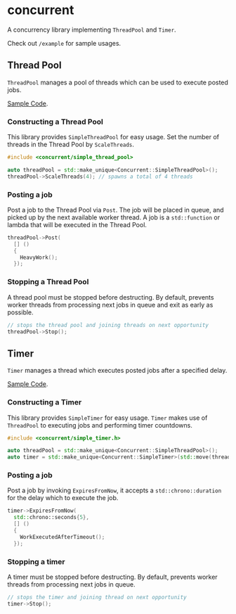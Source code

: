 # concurrent

A concurrency library implementing `ThreadPool` and `Timer`.

Check out `/example` for sample usages.

## Thread Pool

`ThreadPool` manages a pool of threads which can be used to execute posted jobs.

[Sample Code](https://github.com/pkcwong/concurrent/blob/master/example/thread_pool_example.cpp).

### Constructing a Thread Pool

This library provides `SimpleThreadPool` for easy usage. Set the number of threads in the Thread Pool by `ScaleThreads`.

```cpp
#include <concurrent/simple_thread_pool>

auto threadPool = std::make_unique<Concurrent::SimpleThreadPool>();
threadPool->ScaleThreads(4); // spawns a total of 4 threads
```

### Posting a job

Post a job to the Thread Pool via `Post`. The job will be placed in queue, and picked up by the next available worker thread. A job is a `std::function` or lambda that will be executed in the Thread Pool.

```cpp
threadPool->Post(
  [] ()
  {
    HeavyWork();
  });
```

### Stopping a Thread Pool

A thread pool must be stopped before destructing. By default, prevents worker threads from processing next jobs in queue and exit as early as possible.

```cpp
// stops the thread pool and joining threads on next opportunity
threadPool->Stop();
```

## Timer

`Timer` manages a thread which executes posted jobs after a specified delay.

[Sample Code](https://github.com/pkcwong/concurrent/blob/master/example/timer_example.cpp).

### Constructing a Timer

This library provides `SimpleTimer` for easy usage. `Timer` makes use of `ThreadPool` to executing jobs and performing timer countdowns.

```cpp
#include <concurrent/simple_timer.h>

auto threadPool = std::make_unique<Concurrent::SimpleThreadPool>();
auto timer = std::make_unique<Concurrent::SimpleTimer>(std::move(threadPool));
```

### Posting a job

Post a job by invoking `ExpiresFromNow`, it accepts a `std::chrono::duration` for the delay which to execute the job.

```cpp
timer->ExpiresFromNow(
  std::chrono::seconds{5},
  [] ()
  {
    WorkExecutedAfterTimeout();
  });
```

### Stopping a timer

A timer must be stopped before destructing. By default, prevents worker threads from processing next jobs in queue.

```cpp
// stops the timer and joining thread on next opportunity
timer->Stop();
```
